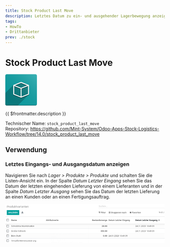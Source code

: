 ```yaml
---
title: Stock Product Last Move
description: Letztes Datum zu ein- und ausgehender Lagerbewegung anzeigen.
tags:
- HowTo
- Drittanbieter
prev: ./stock
---
```

# Stock Product Last Move
![icon_oms_box](attachments/icon_oms_box.png)

{{ $frontmatter.description }}

Technischer Name: `stock_product_last_move`\
Repository: <https://github.com/Mint-System/Odoo-Apps-Stock-Logistics-Workflow/tree/14.0/stock_product_last_move>

## Verwendung

### Letztes Eingangs- und Ausgangsdatum anzeigen

Navigieren Sie nach *Lager > Produkte > Produkte* und schalten Sie die Listen-Ansicht ein. In der Spalte *Datum Letzter Eingang* sehen Sie das Datum der letzten eingehenden Lieferung von einem Lieferanten und in der Spalte *Datum Letzter Ausgang* sehen Sie das Datum der letzten Lieferung an einen Kunden oder an einen Fertigungsauftrag.

![](attachments/Stock%20Product%20Last%20Move%20Produktvarianten.png)